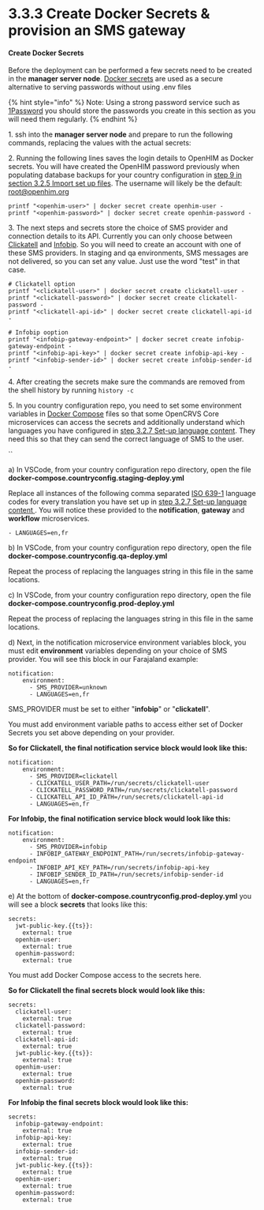 # 3.3.3 Create Docker Secrets & provision an SMS gateway

#### Create Docker Secrets

Before the deployment can be performed a few secrets need to be created in the **manager server node**. [Docker secrets](https://docs.docker.com/engine/swarm/secrets/) are used as a secure alternative to serving passwords without using .env files

{% hint style="info" %}
Note: Using a strong password service such as [1Password](https://1password.com/) you should store the passwords you create in this section as you will need them regularly.
{% endhint %}

1\. ssh into the **manager server node** and prepare to run the following commands, replacing the values with the actual secrets:

2\. Running the following lines saves the login details to OpenHIM as Docker secrets. You will have created the OpenHIM password previously when populating database backups for your country configuration in [step 9 in section 3.2.5 Import set up files](../3.2-set-up-your-own-country-configuration/3.2.5-generate-factory-reset-reference-data-backups.md). The username will likely be the default: root@openhim.org

```
printf "<openhim-user>" | docker secret create openhim-user -
printf "<openhim-password>" | docker secret create openhim-password -
```



3\. The next steps and secrets store the choice of SMS provider and connection details to its API.  Currently you can only choose between [Clickatell](https://www.clickatell.com/) and [Infobip](https://www.infobip.com/).  So you will need to create an account with one of these SMS providers.  In staging and qa environments, SMS messages are not delivered, so you can set any value.  Just use the word "test" in that case.

```
# Clickatell option
printf "<clickatell-user>" | docker secret create clickatell-user -
printf "<clickatell-password>" | docker secret create clickatell-password -
printf "<clickatell-api-id>" | docker secret create clickatell-api-id -

# Infobip ooption
printf "<infobip-gateway-endpoint>" | docker secret create infobip-gateway-endpoint -
printf "<infobip-api-key>" | docker secret create infobip-api-key -
printf "<infobip-sender-id>" | docker secret create infobip-sender-id -
```



4\. After creating the secrets make sure the commands are removed from the shell history by running `history -c`

5\. In you country configuration repo, you need to set some environment variables in [Docker Compose](https://docs.docker.com/compose/) files so that some OpenCRVS Core microservices can access the secrets and additionally understand which languages you have configured in [step 3.2.7 Set-up language content](../3.2-set-up-your-own-country-configuration/3.2.6-set-up-multi-language-content.md).  They need this so that they can send the correct language of SMS to the user.

``

a) In VSCode, from your country configuration repo directory, open the file **docker-compose.countryconfig.staging-deploy.yml**

Replace all instances of the following comma separated [ISO 639-1](https://en.wikipedia.org/wiki/List\_of\_ISO\_639-1\_codes) language codes for every translation you have set up in [step 3.2.7 Set-up language content ](../3.2-set-up-your-own-country-configuration/3.2.6-set-up-multi-language-content.md).  You will notice these provided to the **notification**, **gateway** and **workflow** microservices.

```
- LANGUAGES=en,fr
```

b) In VSCode, from your country configuration repo directory, open the file **docker-compose.countryconfig.qa-deploy.yml**

Repeat the process of replacing the languages string in this file in the same locations.

c) In VSCode, from your country configuration repo directory, open the file **docker-compose.countryconfig.prod-deploy.yml**

Repeat the process of replacing the languages string in this file in the same locations.

d) Next, in the notification microservice environment variables block, you must edit **environment** variables depending on your choice of SMS provider.  You will see this block in our Farajaland example:

```
notification:
    environment:
      - SMS_PROVIDER=unknown
      - LANGUAGES=en,fr
```

SMS\_PROVIDER must be set to either "**infobip**" or "**clickatell**". &#x20;

You must add environment variable paths to access either set of Docker Secrets you set above depending on your provider. &#x20;

**So for Clickatell, the final notification service block would look like this:**

```
notification:
    environment:
      - SMS_PROVIDER=clickatell
      - CLICKATELL_USER_PATH=/run/secrets/clickatell-user
      - CLICKATELL_PASSWORD_PATH=/run/secrets/clickatell-password
      - CLICKATELL_API_ID_PATH=/run/secrets/clickatell-api-id
      - LANGUAGES=en,fr
```

**For Infobip, the final notification service block would look like this:**

```
notification:
    environment:
      - SMS_PROVIDER=infobip
      - INFOBIP_GATEWAY_ENDPOINT_PATH=/run/secrets/infobip-gateway-endpoint
      - INFOBIP_API_KEY_PATH=/run/secrets/infobip-api-key
      - INFOBIP_SENDER_ID_PATH=/run/secrets/infobip-sender-id
      - LANGUAGES=en,fr
```

e) At the bottom of **docker-compose.countryconfig.prod-deploy.yml** you will see a block **secrets** that looks like this:

```
secrets:
  jwt-public-key.{{ts}}:
    external: true
  openhim-user:
    external: true
  openhim-password:
    external: true
```

You must add Docker Compose access to the secrets here.

**So for Clickatell the final secrets block would look like this:**

```
secrets:
  clickatell-user:
    external: true
  clickatell-password:
    external: true
  clickatell-api-id:
    external: true
  jwt-public-key.{{ts}}:
    external: true
  openhim-user:
    external: true
  openhim-password:
    external: true
```

**For Infobip the final secrets block would look like this:**

```
secrets:
  infobip-gateway-endpoint:
    external: true
  infobip-api-key:
    external: true
  infobip-sender-id:
    external: true
  jwt-public-key.{{ts}}:
    external: true
  openhim-user:
    external: true
  openhim-password:
    external: true
```
